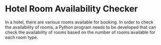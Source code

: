 # Hotel Room Availability Checker

In a hotel, there are various rooms available for booking. In order to check the availability of rooms, a Python program needs to be developed that can check the availability of rooms based on the number of rooms available for each room type.
